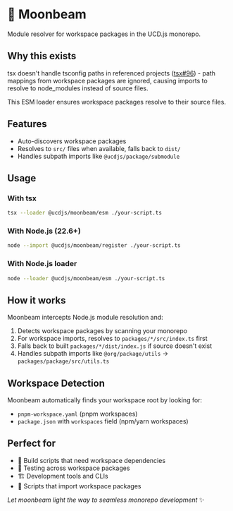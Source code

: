 # 🌙 Moonbeam

Module resolver for workspace packages in the UCD.js monorepo.

## Why this exists

tsx doesn't handle tsconfig paths in referenced projects ([tsx#96](https://github.com/privatenumber/tsx/issues/96)) - path mappings from workspace packages are ignored, causing imports to resolve to node_modules instead of source files.

This ESM loader ensures workspace packages resolve to their source files.

## Features

- Auto-discovers workspace packages
- Resolves to `src/` files when available, falls back to `dist/`
- Handles subpath imports like `@ucdjs/package/submodule`

## Usage

### With tsx
```bash
tsx --loader @ucdjs/moonbeam/esm ./your-script.ts
```

### With Node.js (22.6+)
```bash
node --import @ucdjs/moonbeam/register ./your-script.ts
```

### With Node.js loader
```bash
node --loader @ucdjs/moonbeam/esm ./your-script.ts
```

## How it works

Moonbeam intercepts Node.js module resolution and:

1. Detects workspace packages by scanning your monorepo
2. For workspace imports, resolves to `packages/*/src/index.ts` first
3. Falls back to built `packages/*/dist/index.js` if source doesn't exist
4. Handles subpath imports like `@org/package/utils` → `packages/package/src/utils.ts`

## Workspace Detection

Moonbeam automatically finds your workspace root by looking for:
- `pnpm-workspace.yaml` (pnpm workspaces)
- `package.json` with `workspaces` field (npm/yarn workspaces)

## Perfect for

- 🔧 Build scripts that need workspace dependencies
- 🧪 Testing across workspace packages
- 🏗️ Development tools and CLIs
- 📜 Scripts that import workspace packages

*Let moonbeam light the way to seamless monorepo development* ✨
